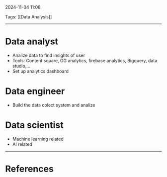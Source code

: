 2024-11-04 11:08

Tags: [[Data Analysis]]

---

# Data analyst
- Analize data to find insights of user
- Tools: Content square, GG analytics, firebase analytics, Bigquery, data studio,...
- Set up analytics dashboard
# Data engineer
- Build the data colect system and analize
# Data scientist
- Machine learning related
- AI related

---
# References